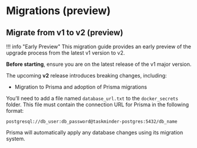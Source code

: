 # Migrations (preview)
## Migrate from v1 to v2 (preview)

!!! info "Early Preview"
    This migration guide provides an early preview of the upgrade process from the latest v1 version to v2.

**Before starting**, ensure you are on the latest release of the v1 major version.

The upcoming **v2** release introduces breaking changes, including:

- Migration to Prisma and adoption of Prisma migrations

You’ll need to add a file named `database_url.txt` to the `docker_secrets` folder. This file must contain the connection URL for Prisma in the following format:

```
postgresql://db_user:db_password@taskminder-postgres:5432/db_name
```

Prisma will automatically apply any database changes using its migration system.